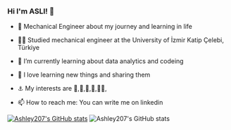 ### Hi I'm ASLI! 👋


- 🔭 Mechanical Engineer about my journey and learning in life
- 👩‍💻 Studied mechanical engineer at the University of İzmir Katip Çelebi, Türkiye
- 🌱 I’m currently learning about data analytics and codeing
- 🌅 I love learning new things and sharing them
- ⚓ My interests are 🎨,🎸,📼,📸,🏊‍♀️,

- 📫 How to reach me: You can write me on linkedin

[![Ashley207's GitHub stats](https://github-readme-stats.vercel.app/api?username=Ashley207)](https://github.com/Ashley207/github-readme-stats)
![Ashley207's GitHub stats](https://github-readme-stats.vercel.app/api?username=Ashley207&theme=radical&show_icons=true)
